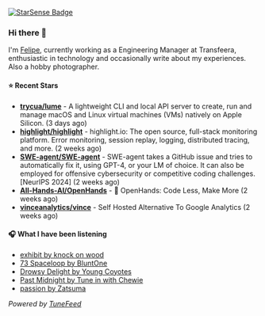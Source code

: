 <a href="https://starsense.app/developer-types" target="_blank"><img src="https://starsense.app/api/badge/?user=valtlfelipe" alt="StarSense Badge"></a>

### Hi there 👋

I'm [Felipe](https://felipevm.com), currently working as a Engineering Manager at Transfeera, enthusiastic in technology and occasionally write about my experiences. Also a hobby photographer.

#### ⭐ Recent Stars
- **[trycua/lume](https://github.com/trycua/lume)** - A lightweight CLI and local API server to create, run and manage macOS and Linux virtual machines (VMs) natively on Apple Silicon. (3 days ago)
- **[highlight/highlight](https://github.com/highlight/highlight)** - highlight.io: The open source, full-stack monitoring platform. Error monitoring, session replay, logging, distributed tracing, and more. (2 weeks ago)
- **[SWE-agent/SWE-agent](https://github.com/SWE-agent/SWE-agent)** - SWE-agent takes a GitHub issue and tries to automatically fix it, using GPT-4, or your LM of choice. It can also be employed for offensive cybersecurity or competitive coding challenges. [NeurIPS 2024]  (2 weeks ago)
- **[All-Hands-AI/OpenHands](https://github.com/All-Hands-AI/OpenHands)** - 🙌 OpenHands: Code Less, Make More (2 weeks ago)
- **[vinceanalytics/vince](https://github.com/vinceanalytics/vince)** - Self Hosted Alternative To Google Analytics (2 weeks ago)

#### 🎧 What I have been listening
- [exhibit by knock on wood](https://open.spotify.com/track/1fpsnAclSI1pNpcujuFCgr)
- [73 Spaceloop by BluntOne](https://open.spotify.com/track/6NpJrkwYfrBXppjRbyjoL8)
- [Drowsy Delight by Young Coyotes](https://open.spotify.com/track/7BxIPN6c4yp0aM9BPGDwsq)
- [Past Midnight by Tune in with Chewie](https://open.spotify.com/track/59r1YiitNAquPACNQgsMGg)
- [passion by Zatsuma](https://open.spotify.com/track/61gU1pAQvkVNk634ziWeAJ)

_Powered by [TuneFeed](https://tunefeed.app?ref=github.com)_


